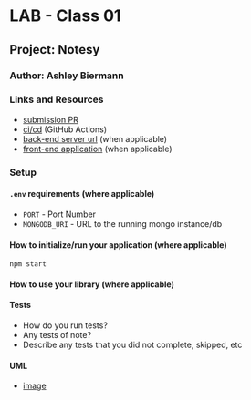 # LAB - Class 01

## Project: Notesy

### Author: Ashley Biermann

### Links and Resources

- [submission PR](https://github.com/401-advanced-javascript-ashley-biermann/notes/pull/4)
- [ci/cd]() (GitHub Actions)
- [back-end server url](http://xyz.com) (when applicable)
- [front-end application](http://xyz.com) (when applicable)

### Setup

#### `.env` requirements (where applicable)

- `PORT` - Port Number
- `MONGODB_URI` - URL to the running mongo instance/db

#### How to initialize/run your application (where applicable)

`npm start`

#### How to use your library (where applicable)

#### Tests

- How do you run tests?
- Any tests of note?
- Describe any tests that you did not complete, skipped, etc

#### UML

- [image](notesy01.jpg)
